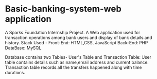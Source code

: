 # Basic-banking-system-web application 
A Sparks Foundation Internship Project.
A Web application used for transaction operations among bank users and display of bank details and history.
Stack Used - 
Front-End: HTML,CSS, JavaScript
Back-End: PHP
DataBase: MySQL

Database contains two Tables- User's Table and Transaction Table:
 User table contains details such as name,email address and current balance.
 Transaction table records all the transfers happened along with time durations.
